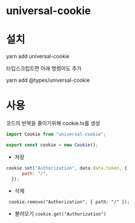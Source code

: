 # universal-cookie

# 설치

yarn add universal-cookie

타입스크립트면 아래 명령어도 추가

yarn add @types/universal-cookie


# 사용

코드의 반복을 줄이기위해 cookie.ts를 생성

```js
import Cookie from "universal-cookie";

export const cookie = new Cookie();

```

- 저장

```js
cookie.set("Authorization", data.data.token, {
      path: "/",
  });
```

- 삭제

``` cookie.remove("Authorization", { path: "/" });```

- 불러오기
```cookie.get("Authorization")```

